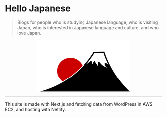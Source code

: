 # Hello Japanese
> Blogs for people who is studying Japanese language, who is visiting Japan, who is interested in Japanese language and culture, and who love Japan.

<p align="center">
  <img src="https://raw.githubusercontent.com/toshikisugiyama/Hello-Japanese/master/src/public/images/top.svg" alt="logo" width="300">
</p>

---

This site is made with Next.js and fetching data from WordPress in AWS EC2, and hosting with Netlify.